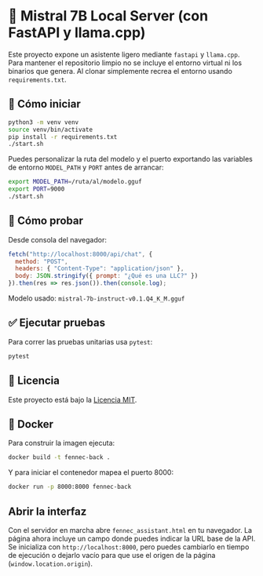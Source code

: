 # 🦙 Mistral 7B Local Server (con FastAPI y llama.cpp)

Este proyecto expone un asistente ligero mediante `fastapi` y `llama.cpp`.  
Para mantener el repositorio limpio no se incluye el entorno virtual ni los binarios
que genera. Al clonar simplemente recrea el entorno usando `requirements.txt`.

## 🚀 Cómo iniciar

```bash
python3 -m venv venv
source venv/bin/activate
pip install -r requirements.txt
./start.sh
```

Puedes personalizar la ruta del modelo y el puerto exportando las
variables de entorno `MODEL_PATH` y `PORT` antes de arrancar:

```bash
export MODEL_PATH=/ruta/al/modelo.gguf
export PORT=9000
./start.sh
```

## 🧪 Cómo probar

Desde consola del navegador:

```js
fetch("http://localhost:8000/api/chat", {
  method: "POST",
  headers: { "Content-Type": "application/json" },
  body: JSON.stringify({ prompt: "¿Qué es una LLC?" })
}).then(res => res.json()).then(console.log);
```

Modelo usado: `mistral-7b-instruct-v0.1.Q4_K_M.gguf`

## ✅ Ejecutar pruebas

Para correr las pruebas unitarias usa `pytest`:

```bash
pytest
```
## 📄 Licencia

Este proyecto está bajo la [Licencia MIT](LICENSE).

## 🐳 Docker

Para construir la imagen ejecuta:

```bash
docker build -t fennec-back .
```

Y para iniciar el contenedor mapea el puerto 8000:

```bash
docker run -p 8000:8000 fennec-back
```
## Abrir la interfaz

Con el servidor en marcha abre `fennec_assistant.html` en tu navegador.
La página ahora incluye un campo donde puedes indicar la URL base de la API.
Se inicializa con `http://localhost:8000`, pero puedes cambiarlo en tiempo de ejecución
o dejarlo vacío para que use el origen de la página (`window.location.origin`).
